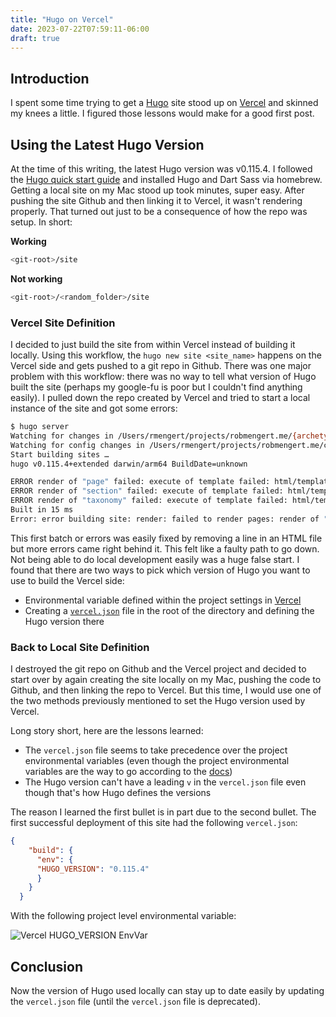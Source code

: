 ```yaml
---
title: "Hugo on Vercel"
date: 2023-07-22T07:59:11-06:00
draft: true
---
```


## Introduction

I spent some time trying to get a [Hugo](https://gohugo.io/) site stood up on [Vercel](https://vercel.com/) and skinned my knees a little.  I figured those lessons would make for a good first post.

## Using the Latest Hugo Version

At the time of this writing, the latest Hugo version was v0.115.4.  I followed the [Hugo quick start guide](https://gohugo.io/getting-started/quick-start/) and installed Hugo and Dart Sass via homebrew.  Getting a local site on my Mac stood up took minutes, super easy.  After pushing the site Github and then linking it to Vercel, it wasn't rendering properly.  That turned out just to be a consequence of how the repo was setup.  In short:

**Working**
```bash
<git-root>/site
```

**Not working**
```bash
<git-root>/<random_folder>/site
```

### Vercel Site Definition

I decided to just build the site from within Vercel instead of building it locally.  Using this workflow, the `hugo new site <site_name>` happens on the Vercel side and gets pushed to a git repo in Github.  There was one major problem with this workflow: there was no way to tell what version of Hugo built the site (perhaps my google-fu is poor but I couldn't find anything easily).  I pulled down the repo created by Vercel and tried to start a local instance of the site and got some errors:

```bash
$ hugo server
Watching for changes in /Users/rmengert/projects/robmengert.me/{archetypes,content,themes}
Watching for config changes in /Users/rmengert/projects/robmengert.me/config.toml
Start building sites … 
hugo v0.115.4+extended darwin/arm64 BuildDate=unknown

ERROR render of "page" failed: execute of template failed: html/template:_default/single.html:40:17: no such template "_internal/google_news.html"
ERROR render of "section" failed: execute of template failed: html/template:_default/list.html:40:17: no such template "_internal/google_news.html"
ERROR render of "taxonomy" failed: execute of template failed: html/template:_default/terms.html:40:17: no such template "_internal/google_news.html"
Built in 15 ms
Error: error building site: render: failed to render pages: render of "home" failed: execute of template failed: html/template:index.html:40:17: no such template "_internal/google_news.html"
```

This first batch or errors was easily fixed by removing a line in an HTML file but more errors came right behind it.  This felt like a faulty path to go down.  Not being able to do local development easily was a huge false start.  I found that there are two ways to pick which version of Hugo you want to use to build the Vercel side:

- Environmental variable defined within the project settings in [Vercel](https://vercel.com/docs/concepts/projects/environment-variables)
- Creating a [`vercel.json`](https://vercel.com/docs/concepts/projects/project-configuration) file in the root of the directory and defining the Hugo version there

### Back to Local Site Definition

I destroyed the git repo on Github and the Vercel project and decided to start over by again creating the site locally on my Mac, pushing the code to Github, and then linking the repo to Vercel.  But this time, I would use one of the two methods previously mentioned to set the Hugo version used by Vercel.  

Long story short, here are the lessons learned:

- The `vercel.json` file seems to take precedence over the project environmental variables (even though the project environmental variables are the way to go according to the [docs](https://vercel.com/guides/how-do-i-migrate-away-from-vercel-json-env-and-build-env))
- The Hugo version can't have a leading `v` in the `vercel.json` file even though that's how Hugo defines the versions

The reason I learned the first bullet is in part due to the second bullet.  The first successful deployment of this site had the following `vercel.json`:

```json
{
    "build": {
      "env": {
      "HUGO_VERSION": "0.115.4"
      }
    }
  }

```

With the following project level environmental variable:

![Vercel HUGO_VERSION EnvVar](/vercel_environmental_variable.png)

## Conclusion

Now the version of Hugo used locally can stay up to date easily by updating the `vercel.json` file (until the `vercel.json` file is deprecated).